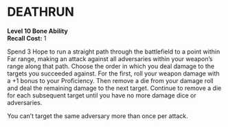 # DEATHRUN

**Level 10 Bone Ability**  
**Recall Cost:** 1

Spend 3 Hope to run a straight path through the battlefield to a point within Far range, making an attack against all adversaries within your weapon’s range along that path. Choose the order in which you deal damage to the targets you succeeded against. For the first, roll your weapon damage with a +1 bonus to your Proficiency. Then remove a die from your damage roll and deal the remaining damage to the next target. Continue to remove a die for each subsequent target until you have no more damage dice or adversaries.

You can’t target the same adversary more than once per attack.